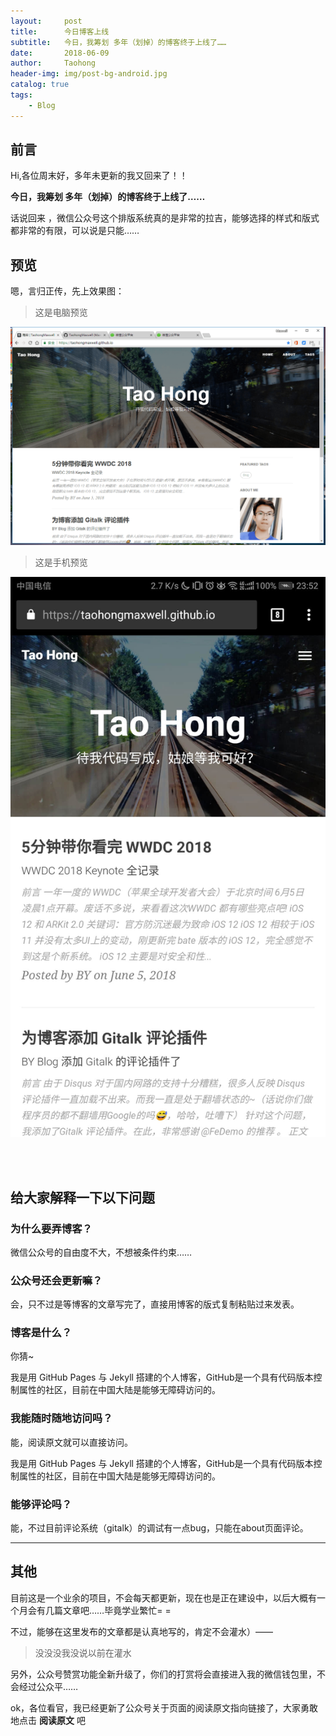 ```yaml
---
layout:     post
title:      今日博客上线
subtitle:   今日，我筹划 多年（划掉）的博客终于上线了……
date:       2018-06-09
author:     Taohong
header-img: img/post-bg-android.jpg
catalog: true
tags:
    - Blog
---
```


## 前言
Hi,各位周末好，多年未更新的我又回来了！！

**今日，我筹划 多年（划掉）的博客终于上线了……**

话说回来 ，微信公众号这个排版系统真的是非常的拉吉，能够选择的样式和版式都非常的有限，可以说是只能……

## 预览
嗯，言归正传，先上效果图：

>这是电脑预览

![](https://github.com/TaohongMaxwell/TaohongMaxwell.github.io/raw/master/img/blog-pc.png)

>这是手机预览

![](https://github.com/TaohongMaxwell/TaohongMaxwell.github.io/raw/master/img/blog-mob.jpg)

<br><br>
## 给大家解释一下以下问题

### 为什么要弄博客？
微信公众号的自由度不大，不想被条件约束……

### 公众号还会更新嘛？
会，只不过是等博客的文章写完了，直接用博客的版式复制粘贴过来发表。

### 博客是什么？
你猜~

我是用 GitHub Pages 与 Jekyll 搭建的个人博客，GitHub是一个具有代码版本控制属性的社区，目前在中国大陆是能够无障碍访问的。

### 我能随时随地访问吗？
能，阅读原文就可以直接访问。

我是用 GitHub Pages 与 Jekyll 搭建的个人博客，GitHub是一个具有代码版本控制属性的社区，目前在中国大陆是能够无障碍访问的。

### 能够评论吗？
能，不过目前评论系统（gitalk）的调试有一点bug，只能在about页面评论。

---

## 其他
目前这是一个业余的项目，不会每天都更新，现在也是正在建设中，以后大概有一个月会有几篇文章吧……毕竟学业繁忙= =

不过，能够在这里发布的文章都是认真地写的，肯定不会灌水）——

>没没没我没说以前在灌水

另外，公众号赞赏功能全新升级了，你们的打赏将会直接进入我的微信钱包里，不会经过公众平……

ok，各位看官，我已经更新了公众号关于页面的阅读原文指向链接了，大家勇敢地点击 **阅读原文** 吧
